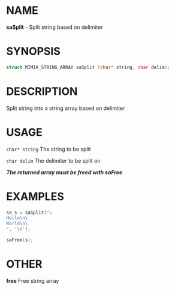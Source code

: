 # NAME

**saSplit** - Split string based on delimiter

# SYNOPSIS

```C
struct MIMIK_STRING_ARRAY saSplit (char* string, char delim);
```

# DESCRIPTION

Split string into a string array based on delimiter

# USAGE

`char* string` The string to be split

`char delim` The delimiter to be split on

***The returned array must be freed with saFree***

# EXAMPLES

```C
sa s = saSplit("\
Hello\n\
World\n\
", '\n');

saFree(s);
```

# OTHER

**free** Free string array
